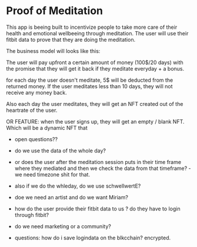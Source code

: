 # Proof of Meditation

This app is beeing built to incentivize people to take more care of their health and emotional wellbeeing through meditation.
The user will use their fitbit data to prove that they are doing the meditation.

The business model will looks like this:

The user will pay upfront a certain amount of money (100$/20 days) with the promise that they will get it back if they meditate everyday + a bonus.

for each day the user doesn't meditate, 5$ will be deducted from the returned money. If the user meditates less than 10 days, they will not receive any money back.

Also each day the user meditates, they will get an NFT created out of the heartrate of the user.

OR FEATURE: when the user signs up, they will get an empty / blank NFT. Which will be a dynamic NFT that

- open questions??

- do we use the data of the whole day?
- or does the user after the meditation session puts in their time frame where they mediated and then we check the data from that timeframe? - we need timezone shit for that.
- also if we do the whleday, do we use schwellwertE?

- doe we need an artist and do we want Miriam?
- how do the user provide their fitbit data to us ? do they have to login through fitbit?
- do we need marketing or a community?

- questions: how do i save logindata on the blkcchain? encrypted.

